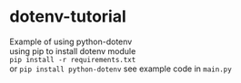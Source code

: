 # dotenv-tutorial
Example of using python-dotenv\
using pip to install dotenv module\
```pip install -r requirements.txt```\
or
```pip install python-dotenv```
see example code in ```main.py```
